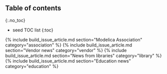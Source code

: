 ## Table of contents
{:.no_toc}

* seed TOC list
{:toc}

{% include build_issue_article.md section="Modelica Association" category="association" %}
{% include build_issue_article.md section="Vendor news" category="vendor" %}
{% include build_issue_article.md section="News from libraries" category="library" %}
{% include build_issue_article.md section="Education news" category="education" %}
